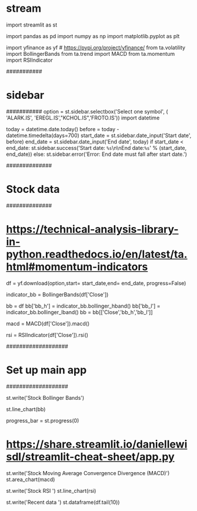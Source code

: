 # stream
import streamlit as st

import pandas as pd
import numpy as np
import matplotlib.pyplot as plt

import yfinance as yf # https://pypi.org/project/yfinance/
from ta.volatility import BollingerBands
from ta.trend import MACD
from ta.momentum import RSIIndicator

###########
# sidebar #
###########
option = st.sidebar.selectbox('Select one symbol', ( 'ALARK.IS', 'EREGL.IS',"KCHOL.IS",'FROTO.IS'))
import datetime

today = datetime.date.today()
before = today - datetime.timedelta(days=700)
start_date = st.sidebar.date_input('Start date', before)
end_date = st.sidebar.date_input('End date', today)
if start_date < end_date:
    st.sidebar.success('Start date: `%s`\n\nEnd date:`%s`' % (start_date, end_date))
else:
    st.sidebar.error('Error: End date must fall after start date.')


##############
# Stock data #
##############

# https://technical-analysis-library-in-python.readthedocs.io/en/latest/ta.html#momentum-indicators

df = yf.download(option,start= start_date,end= end_date, progress=False)

indicator_bb = BollingerBands(df['Close'])

bb = df
bb['bb_h'] = indicator_bb.bollinger_hband()
bb['bb_l'] = indicator_bb.bollinger_lband()
bb = bb[['Close','bb_h','bb_l']]

macd = MACD(df['Close']).macd()

rsi = RSIIndicator(df['Close']).rsi()


###################
# Set up main app #
###################

st.write('Stock Bollinger Bands')

st.line_chart(bb)

progress_bar = st.progress(0)

# https://share.streamlit.io/daniellewisdl/streamlit-cheat-sheet/app.py

st.write('Stock Moving Average Convergence Divergence (MACD)')
st.area_chart(macd)

st.write('Stock RSI ')
st.line_chart(rsi)


st.write('Recent data ')
st.dataframe(df.tail(10))
